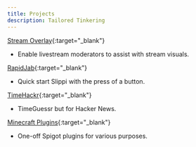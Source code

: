 ```yaml
---
title: Projects
description: Tailored Tinkering
---
```


[Stream Overlay](#){:target="_blank"}
- Enable livestream moderators to assist with stream visuals.

[RapidJab](https://github.com/jacobbearden/RapidJab){:target="_blank"}
- Quick start Slippi with the press of a button.

[TimeHackr](https://github.com/jacobbearden/TimeHackr){:target="_blank"}
- TimeGuessr but for Hacker News.

[Minecraft Plugins](https://github.com/jacobbearden?tab=repositories&language=java){:target="_blank"}
- One-off Spigot plugins for various purposes.
